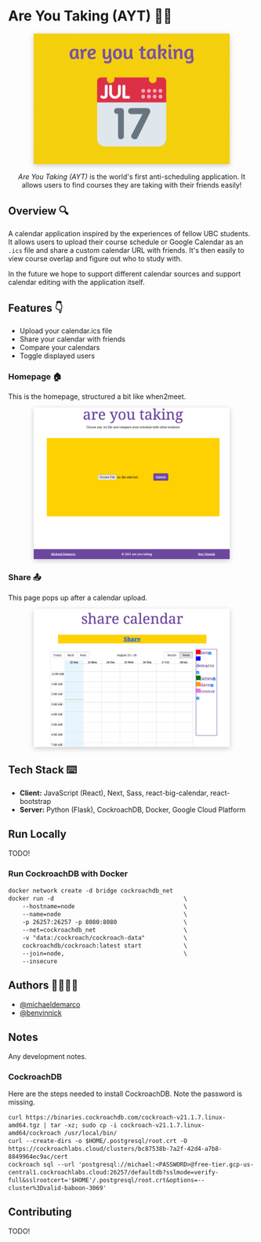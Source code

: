 # Are You Taking (AYT) 📅🤔

<p align="center" style="text-align: center">
  <img src="./images/are-you-taking-banner.jpg" style="box-shadow: 0 3px 10px rgb(0 0 0 / 0.2);" width="400px" />
</p>

<p style="text-align: center"><i>Are You Taking (AYT)</i> is the world's first anti-scheduling application. It allows users to find courses they are taking with their friends easily!</p>

## Overview 🔍

A calendar application inspired by the experiences of fellow UBC students. It allows users to upload their course schedule or Google Calendar as an `.ics` file and share a custom calendar URL with friends. It's then easily to view course overlap and figure out who to study with.

In the future we hope to support different calendar sources and support calendar editing with the application itself.

## Features 👇

* Upload your calendar.ics file
* Share your calendar with friends
* Compare your calendars
* Toggle displayed users

### Homepage 🏠

This is the homepage, structured a bit like when2meet.

<p align="center" style="text-align: center">
  <img alt="Are You Taking homepage" src="./images/home-page.png" style="box-shadow: 0 3px 10px rgb(0 0 0 / 0.2);" width="400px" />
</p>

### Share 📤

This page pops up after a calendar upload.

<p align="center" style="text-align: center">
  <img alt="AYT share page" src="./images/share-page.png" style="box-shadow: 0 3px 10px rgb(0 0 0 / 0.2);" width="400px" />
</p>

## Tech Stack ⌨️

* **Client:** JavaScript (React), Next, Sass, react-big-calendar, react-bootstrap
* **Server:** Python (Flask), CockroachDB, Docker, Google Cloud Platform

## Run Locally

TODO!

### Run CockroachDB with Docker

```shellscript
docker network create -d bridge cockroachdb_net
docker run -d                                     \
    --hostname=node                               \
    --name=node                                   \
    -p 26257:26257 -p 8080:8080                   \
    --net=cockroachdb_net                         \
    -v "data:/cockroach/cockroach-data"           \
    cockroachdb/cockroach:latest start            \
    --join=node,                                  \
    --insecure
```

## Authors 🧑‍💻👩‍💻

* [@michaeldemarco](https://github.com/michaelfromyeg)
* [@benvinnick](https://github.com/bonvee-99)

## Notes

Any development notes.

### CockroachDB

Here are the steps needed to install CockroachDB. Note the password is missing.

```shellscript
curl https://binaries.cockroachdb.com/cockroach-v21.1.7.linux-amd64.tgz | tar -xz; sudo cp -i cockroach-v21.1.7.linux-amd64/cockroach /usr/local/bin/
curl --create-dirs -o $HOME/.postgresql/root.crt -O https://cockroachlabs.cloud/clusters/bc87538b-7a2f-42d4-a7b8-8849964ec9ac/cert
cockroach sql --url 'postgresql://michael:<PASSWORD>@free-tier.gcp-us-central1.cockroachlabs.cloud:26257/defaultdb?sslmode=verify-full&sslrootcert='$HOME'/.postgresql/root.crt&options=--cluster%3Dvalid-baboon-3069'
```

## Contributing

TODO!
